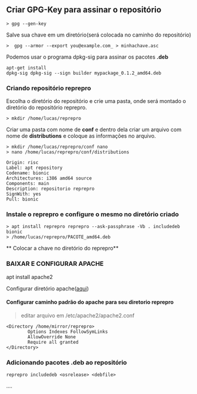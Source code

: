 ## Criar GPG-Key para assinar o repositório

    > gpg --gen-key

Salve sua chave em um diretório(será colocada no caminho do repositório)

    >  gpg --armor --export you@example.com_ > minhachave.asc

Podemos usar o programa dpkg-sig para assinar os pacotes **.deb**

    apt-get install 
    dpkg-sig dpkg-sig --sign builder mypackage_0.1.2_amd64.deb

### Criando repositório reprepro
Escolha o diretório do repositório e crie uma pasta, onde será montado o diretório do repositório reprepro.

    > mkdir /home/lucas/reprepro

Criar uma pasta com nome de **conf** e dentro dela criar um arquivo com nome de **distributions** e coloque as informações no arquivo.

    > mkdir /home/lucas/reprepro/conf nano
    > nano /home/lucas/reprepro/conf/distributions

    Origin: risc  
    Label: apt repository  
    Codename: bionic  
    Architectures: i386 amd64 source  
    Components: main  
    Description: repositorio reprepro 
    SignWith: yes  
    Pull: bionic

### Instale o reprepro e configure o mesmo no diretório criado

    > apt install reprepro reprepro --ask-passphrase -Vb . includedeb bionic
    > /home/lucas/reprepro/PACOTE_amd64.deb
   
  ** Colocar a chave no diretório do reprepro**

### BAIXAR E CONFIGURAR APACHE

apt install apache2

Configurar diretório apache([aqui](https://wiki.debian.org/DebianRepository/SetupWithReprepro))
#### Configurar caminho padrão do apache para seu diretorio reprepro

> editar arquivo em /etc/apache2/apache2.conf

    <Directory /home/mirror/reprepro>
            Options Indexes FollowSymLinks
            AllowOverride None
            Require all granted
    </Directory>

### Adicionando pacotes .deb ao repositório

    reprepro includedeb <osrelease> <debfile>

....
